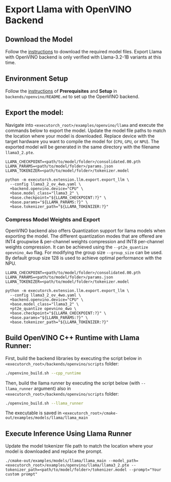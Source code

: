 
# Export Llama with OpenVINO Backend

## Download the Model
Follow the [instructions](../../examples/models/llama#step-2-prepare-model) to download the required model files. Export Llama with OpenVINO backend is only verified with Llama-3.2-1B variants at this time. 

## Environment Setup
Follow the [instructions](../../backends/openvino/README.md) of **Prerequisites** and **Setup** in `backends/openvino/README.md` to set up the OpenVINO backend.

## Export the model:
Navigate into `<executorch_root>/examples/openvino/llama` and execute the commands below to export the model. Update the model file paths to match the location where your model is downloaded. Replace device with the target hardware you want to compile the model for (`CPU`, `GPU`, or `NPU`). The exported model will be generated in the same directory with the filename `llama3_2.pte`.

```
LLAMA_CHECKPOINT=<path/to/model/folder>/consolidated.00.pth
LLAMA_PARAMS=<path/to/model/folder>/params.json
LLAMA_TOKENIZER=<path/to/model/folder>/tokenizer.model

python -m executorch.extension.llm.export.export_llm \
  --config llama3_2_ov_4wo.yaml \
  +backend.openvino.device="CPU" \
  +base.model_class="llama3_2" \
  +base.checkpoint="${LLAMA_CHECKPOINT:?}" \
  +base.params="${LLAMA_PARAMS:?}" \
  +base.tokenizer_path="${LLAMA_TOKENIZER:?}"
```

### Compress Model Weights and Export
OpenVINO backend also offers Quantization support for llama models when exporting the model. The different quantization modes that are offered are INT4 groupwise & per-channel weights compression and INT8 per-channel weights compression. It can be achieved using the `--pt2e_quantize opevnino_4wo` flag. For modifying the group size `--group_size` can be used. By default group size 128 is used to achieve optimal performance with the NPU.

```
LLAMA_CHECKPOINT=<path/to/model/folder>/consolidated.00.pth
LLAMA_PARAMS=<path/to/model/folder>/params.json
LLAMA_TOKENIZER=<path/to/model/folder>/tokenizer.model

python -m executorch.extension.llm.export.export_llm \
  --config llama3_2_ov_4wo.yaml \
  +backend.openvino.device="CPU" \
  +base.model_class="llama3_2" \
  +pt2e_quantize opevnino_4wo \
  +base.checkpoint="${LLAMA_CHECKPOINT:?}" \
  +base.params="${LLAMA_PARAMS:?}" \
  +base.tokenizer_path="${LLAMA_TOKENIZER:?}"
```

## Build OpenVINO C++ Runtime with Llama Runner:
First, build the backend libraries by executing the script below in `<executorch_root>/backends/openvino/scripts` folder:
```bash
./openvino_build.sh --cpp_runtime
```
Then, build the llama runner by executing the script below (with `--llama_runner` argument) also in `<executorch_root>/backends/openvino/scripts` folder:
```bash
./openvino_build.sh --llama_runner
```
The executable is saved in `<executorch_root>/cmake-out/examples/models/llama/llama_main`

## Execute Inference Using Llama Runner
Update the model tokenizer file path to match the location where your model is downloaded and replace the prompt.
```
./cmake-out/examples/models/llama/llama_main --model_path=<executorch_root>/examples/openvino/llama/llama3_2.pte --tokenizer_path=<path/to/model/folder>/tokenizer.model --prompt="Your custom prompt"
```
